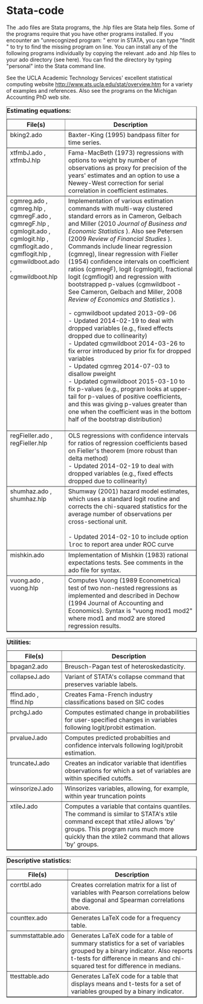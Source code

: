 # Stata-code
The .ado files are Stata programs, the .hlp files are Stata help files. Some of the programs require that you have other programs installed. If you encounter an "unrecognized program: <program name>" error in STATA, you can type "findit <program name>" to try to find the missing program on line. You can install any of the following programs individually by copying the relevant .ado and .hlp files to your ado directory (see here). You can find the directory by typing "personal" into the Stata command line.

See the UCLA Academic Technology Services' excellent statistical computing website http://www.ats.ucla.edu/stat/overview.htm for a variety of examples and references. Also see the programs on the Michigan Accounting PhD web site.

<table xmlns="http://www.w3.org/1999/xhtml" border="1" width="757" data-table-local-id="table-3">
  <caption>
    <div align="left">
      <b>Estimating equations:</b>
    </div>
  </caption>
  <colgroup>
    <col width="120" align="left">
      <col width="360" align="left">
  </colgroup>
  <thead style="border-bottom:1px solid black;">
    <tr>
      <th scope="col">File(s)</th>
      <th scope="col">Description</th>
    </tr>
  </thead>
  <tbody>
    <tr>
      <td align="left" valign="top">
        <a>bking2.ado</a>
      </td>
      <td align="left" valign="top">Baxter-King (1995) bandpass filter for time series.</td>
    </tr>
    <tr>
      <td align="left" valign="top">
        <a>xtfmbJ.ado</a>
        ,
        <a>xtfmbJ.hlp</a>
      </td>
      <td align="left" valign="top">Fama-MacBeth (1973) regressions with options to weight by number of observations as proxy for precision of the years' estimates and an option to use a Newey-West correction for serial correlation in coefficient estimates.</td>
    </tr>
    <tr>
      <td align="left" valign="top">
        <a>cgmreg.ado</a>
        ,
        <br />
        <a>cgmreg.hlp</a>
        ,
        <br />
        <a>cgmregF.ado</a>
        ,
        <br />
        <a>cgmregF.hlp</a>
        ,
        <br />
        <a>cgmlogit.ado</a>
        ,
        <br />
        <a>cgmlogit.hlp</a>
        ,
        <br />
        <a>cgmflogit.ado</a>
        ,
        <br />
        <a>cgmflogit.hlp</a>
        ,
        <br />
        <a>cgmwildboot.ado</a>
        ,
        <br />
        <a>cgmwildboot.hlp</a>
      </td>
      <td align="left" valign="top">
        Implementation of various estimation commands with multi-way clustered standard errors as in Cameron, Gelbach and Miller (2010
        <i>Journal of Business and Economic Statistics</i>
        ). Also see Petersen (2009
        <i>Review of Financial Studies</i>
        ). Commands include linear regression (cgmreg), linear regression with Fieller (1954) confidence intervals on coefficient ratios (cgmregF), logit (cgmlogit), fractional logit (cgmflogit) and regression with bootstrapped p-values (cgmwildboot - See Cameron, Gelbach and Miller, 2008
        <i>Review of Economics and Statistics</i>
        ).
        <p>
          - cgmwildboot updated 2013-09-06
          <br />
          - Updated 2014-02-19 to deal with dropped variables (e.g., fixed effects dropped due to collinearity)
          <br />
          - Updated cgmwildboot 2014-03-26 to fix error introduced by prior fix for dropped variables
          <br />
          - Updated cgmreg 2014-07-03 to disallow pweight
          <br />
          - Updated cgmwildboot 2015-03-10 to fix p-values (e.g., program looks at upper-tail for p-values of positive coefficients, and this was giving p-values greater than one when the coefficient was in the bottom half of the bootstrap distribution)
          <br />
        </p>
      </td>
    </tr>
    <tr>
      <td align="left" valign="top">
        <a>regFieller.ado</a>
        ,
        <a>regFieller.hlp</a>
      </td>
      <td align="left" valign="top">
        OLS regressions with confidence intervals for ratios of regression coefficients based on Fieller's theorem (more robust than delta method)
        <br />
        - Updated 2014-02-19 to deal with dropped variables (e.g., fixed effects dropped due to collinearity)
        <br />
      </td>
    </tr>
    <tr>
      <td align="left" height="44" valign="top">
        <a>shumhaz.ado</a>
        ,
        <a>shumhaz.hlp</a>
      </td>
      <td align="left" valign="top">
        Shumway (2001) hazard model estimates, which uses a standard logit routine and corrects the chi-squared statistics for the average number of observations per cross-sectional unit.
        <br />
        <br />
        - Updated 2014-02-10 to include option
        <span style="font-family:courier new,monospace">lroc</span>
        to report area under ROC curve
        <br />
      </td>
    </tr>
    <tr>
      <td align="left" valign="top" width="145">
        <a>mishkin.ado</a>
      </td>
      <td align="left" valign="top" width="589">Implementation of Mishkin (1983) rational expectations tests. See comments in the ado file for syntax.</td>
    </tr>
    <tr>
      <td align="left" valign="top">
        <a>vuong.ado</a>
        ,
        <br />
        <a>vuong.hlp</a>
      </td>
      <td align="left" valign="top">Computes Vuong (1989 Econometrica) test of two non-nested regressions as implemented and described in Dechow (1994 Journal of Accounting and Economics). Syntax is "vuong mod1 mod2" where mod1 and mod2 are stored regression results.</td>
    </tr>
  </tbody>
</table>


<table xmlns="http://www.w3.org/1999/xhtml" border="1" width="757" data-table-local-id="table-5">
  <caption>
    <div align="left"><b>Utilities:</b></div>
  </caption>
  <colgroup>
    <col width="120" align="left">
      <col width="360" align="left">
  </colgroup>
  <thead style="border-bottom:1px solid black;">
    <tr>
      <th scope="col">File(s)</th>
      <th scope="col">Description</th>
    </tr>
  </thead>
  <tbody>
    <tr>
      <td align="left" valign="top" width="145">
        <a>bpagan2.ado</a>
      </td>
      <td align="left" valign="top" width="589">Breusch-Pagan test of heteroskedasticity.</td>
    </tr>
    <tr>
      <td align="left" valign="top">
        <a>collapseJ.ado</a>
      </td>
      <td align="left" valign="top">Variant of STATA's collapse command that preserves variable labels.</td>
    </tr>
    <tr>
      <td align="left" valign="top">
        <a>ffind.ado</a>
        ,
        <a>ffind.hlp</a>
        <br />
        <a></a>
      </td>
      <td align="left" valign="top">Creates Fama-French industry classifications based on SIC codes</td>
    </tr>
    <tr>
      <td align="left" valign="top">
        <a>prchgJ.ado</a>
      </td>
      <td align="left" valign="top">Computes estimated change in probabilities for user-specified changes in variables following logit/probit estimation.</td>
    </tr>
    <tr>
      <td align="left" valign="top">
        <a>prvalueJ.ado</a>
      </td>
      <td align="left" valign="top">Computes predicted probabilties and confidence intervals following logit/probit estimation.</td>
    </tr>
    <tr>
      <td align="left" height="42" valign="top">
        <a>truncateJ.ado</a>
      </td>
      <td align="left" valign="top">Creates an indicator variable that                  identifies observations for which a set of                  variables are within specified cutoffs.</td>
    </tr>
    <tr>
      <td align="left" valign="top">
        <a>winsorizeJ.ado</a>
      </td>
      <td align="left" valign="top">Winsorizes variables, allowing, for example, within year truncation points</td>
    </tr>
    <tr>
      <td align="left" height="24" valign="top">
        <a>xtileJ.ado</a>
      </td>
      <td align="left" valign="top">Computes a variable that contains quantiles. The command is similar to STATA's xtile command except that xtileJ allows 'by' groups. This program runs much more quickly than the xtile2 command that allows 'by' groups.</td>
    </tr>
  </tbody>
</table>

<table xmlns="http://www.w3.org/1999/xhtml" border="1" width="757" data-table-local-id="table-4">
  <caption>
    <div align="left">
      <b>Descriptive statistics:</b>
    </div>
  </caption>
  <colgroup>
    <col width="120" align="left">
      <col width="360" align="left">
  </colgroup>
  <thead style="border-bottom:1px solid black;">
    <tr>
      <th scope="col">File(s)</th>
      <th scope="col">Description</th>
    </tr>
  </thead>
  <tbody>
    <tr>
      <td align="left" valign="top">
        <a>corrtbl.ado</a>
      </td>
      <td align="left" valign="top">Creates correlation matrix for a list of variables with Pearson correlations below the diagonal and Spearman correlations above.</td>
    </tr>
    <tr>
      <td align="left" valign="top">
        <a>counttex.ado</a>
      </td>
      <td align="left" valign="top">Generates LaTeX code for a frequency table.</td>
    </tr>
    <tr>
      <td align="left" valign="top">
        <a>summstattable.ado</a>
      </td>
      <td align="left" valign="top">Generates LaTeX code for a table of summary statistics for a set of variables grouped by a binary indicator. Also reports t-tests for difference in means and chi-squared test for difference in medians.</td>
    </tr>
    <tr>
      <td align="left" valign="top" width="145">
        <a>ttesttable.ado</a>
      </td>
      <td align="left" valign="top" width="589">Generates LaTeX code for a table that displays means and t-tests for a set of variables grouped by a binary indicator.</td>
    </tr>
  </tbody>
</table>
